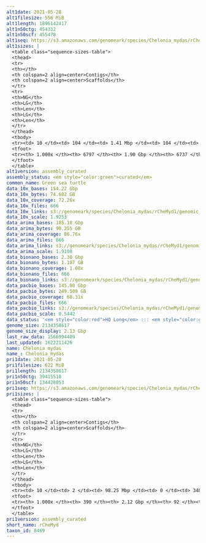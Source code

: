 ```yaml
---
alt1date: 2021-05-28
alt1filesize: 556 MiB
alt1length: 1896142417
alt1n50ctg: 454332
alt1n50scf: 455478
alt1seq: https://s3.amazonaws.com/genomeark/species/Chelonia_mydas/rCheMyd1/assembly_curated/rCheMyd1.alt.cur.20210528.fasta.gz
alt1sizes: |
  <table class="sequence-sizes-table">
  <thead>
  <tr>
  <th></th>
  <th colspan=2 align=center>Contigs</th>
  <th colspan=2 align=center>Scaffolds</th>
  </tr>
  <tr>
  <th>NG</th>
  <th>LG</th>
  <th>Len</th>
  <th>LG</th>
  <th>Len</th>
  </tr>
  </thead>
  <tbody>
  <tr><td> 10 </td><td> 104 </td><td> 1.41 Mbp </td><td> 104 </td><td> 1.41 Mbp </td></tr>  <tr><td> 20 </td><td> 265 </td><td> 1.00 Mbp </td><td> 265 </td><td> 1.00 Mbp </td></tr>  <tr><td> 30 </td><td> 483 </td><td> 0.77 Mbp </td><td> 482 </td><td> 0.77 Mbp </td></tr>  <tr><td> 40 </td><td> 766 </td><td> 0.59 Mbp </td><td> 765 </td><td> 0.59 Mbp </td></tr>  <tr style="background-color:#cccccc;"><td> 50 </td><td> 1133 </td><td> 454.33 Kbp </td><td> 1131 </td><td> 455.48 Kbp </td></tr>  <tr><td> 60 </td><td> 1612 </td><td> 347.26 Kbp </td><td> 1608 </td><td> 348.39 Kbp </td></tr>  <tr><td> 70 </td><td> 2261 </td><td> 249.02 Kbp </td><td> 2254 </td><td> 250.65 Kbp </td></tr>  <tr><td> 80 </td><td> 3157 </td><td> 180.84 Kbp </td><td> 3144 </td><td> 182.37 Kbp </td></tr>  <tr><td> 90 </td><td> 4412 </td><td> 125.81 Kbp </td><td> 4387 </td><td> 127.20 Kbp </td></tr>  <tr><td> 100 </td><td> 6796 </td><td> 220  bp </td><td> 6736 </td><td> 220  bp </td></tr>  </tbody>
  <tfoot>
  <tr><th> 1.000x </th><th> 6797 </th><th> 1.90 Gbp </th><th> 6737 </th><th> 1.90 Gbp </th></tr>
  </tfoot>
  </table>
alt1version: assembly_curated
assembly_status: <em style="color:green">curated</em>
common_name: Green sea turtle
data_10x_bases: 154.22 Gbp
data_10x_bytes: 74.602 GB
data_10x_coverage: 72.26x
data_10x_files: 666
data_10x_links: s3://genomeark/species/Chelonia_mydas/rCheMyd1/genomic_data/10x/<br>
data_10x_scale: 1.9253
data_arima_bases: 185.18 Gbp
data_arima_bytes: 90.255 GB
data_arima_coverage: 86.76x
data_arima_files: 666
data_arima_links: s3://genomeark/species/Chelonia_mydas/rCheMyd1/genomic_data/arima/<br>
data_arima_scale: 1.9108
data_bionano_bases: 2.30 Gbp
data_bionano_bytes: 1.187 GB
data_bionano_coverage: 1.08x
data_bionano_files: 666
data_bionano_links: s3://genomeark/species/Chelonia_mydas/rCheMyd1/genomic_data/bionano/<br>
data_pacbio_bases: 145.80 Gbp
data_pacbio_bytes: 249.509 GB
data_pacbio_coverage: 68.31x
data_pacbio_files: 666
data_pacbio_links: s3://genomeark/species/Chelonia_mydas/rCheMyd1/genomic_data/pacbio/<br>
data_pacbio_scale: 0.5442
data_status: '<em style="color:red">HQ Long</em> ::: <em style="color:green">Long</em> ::: <em style="color:green">Short</em> ::: <em style="color:green">Phasing</em> ::: <em style="color:green">Scaffolding</em>'
genome_size: 2134358617
genome_size_display: 2.13 Gbp
last_raw_data: 1566994409
last_updated: 1622211426
name: Chelonia mydas
name_: Chelonia_mydas
pri1date: 2021-05-28
pri1filesize: 622 MiB
pri1length: 2134358617
pri1n50ctg: 39415510
pri1n50scf: 134428053
pri1seq: https://s3.amazonaws.com/genomeark/species/Chelonia_mydas/rCheMyd1/assembly_curated/rCheMyd1.pri.cur.20210528.fasta.gz
pri1sizes: |
  <table class="sequence-sizes-table">
  <thead>
  <tr>
  <th></th>
  <th colspan=2 align=center>Contigs</th>
  <th colspan=2 align=center>Scaffolds</th>
  </tr>
  <tr>
  <th>NG</th>
  <th>LG</th>
  <th>Len</th>
  <th>LG</th>
  <th>Len</th>
  </tr>
  </thead>
  <tbody>
  <tr><td> 10 </td><td> 2 </td><td> 98.25 Mbp </td><td> 0 </td><td> 348.27 Mbp </td></tr>  <tr><td> 20 </td><td> 4 </td><td> 79.44 Mbp </td><td> 1 </td><td> 262.51 Mbp </td></tr>  <tr><td> 30 </td><td> 7 </td><td> 62.58 Mbp </td><td> 2 </td><td> 204.12 Mbp </td></tr>  <tr><td> 40 </td><td> 11 </td><td> 45.40 Mbp </td><td> 3 </td><td> 142.32 Mbp </td></tr>  <tr style="background-color:#cccccc;"><td> 50 </td><td> 16 </td><td style="background-color:#88ff88;"> 39.42 Mbp </td><td> 4 </td><td style="background-color:#88ff88;"> 134.43 Mbp </td></tr>  <tr><td> 60 </td><td> 22 </td><td> 33.72 Mbp </td><td> 6 </td><td> 123.87 Mbp </td></tr>  <tr><td> 70 </td><td> 29 </td><td> 26.64 Mbp </td><td> 8 </td><td> 101.62 Mbp </td></tr>  <tr><td> 80 </td><td> 39 </td><td> 17.72 Mbp </td><td> 10 </td><td> 79.52 Mbp </td></tr>  <tr><td> 90 </td><td> 55 </td><td> 8.65 Mbp </td><td> 16 </td><td> 25.20 Mbp </td></tr>  <tr><td> 100 </td><td> 389 </td><td> 71  bp </td><td> 91 </td><td> 3.06 Kbp </td></tr>  </tbody>
  <tfoot>
  <tr><th> 1.000x </th><th> 390 </th><th> 2.12 Gbp </th><th> 92 </th><th> 2.13 Gbp </th></tr>
  </tfoot>
  </table>
pri1version: assembly_curated
short_name: rCheMyd
taxon_id: 8469
---
```


